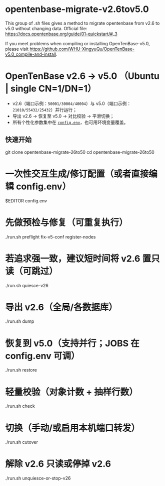 # opentenbase-migrate-v2.6tov5.0
This group of .sh files gives a method to migrate opentenbase from v2.6 to v5.0 without changing data.
Official file: https://docs.opentenbase.org/guide/01-quickstart/#_3

If you meet problems when compiling or installing OpenTenBase-v5.0, please visit https://github.com/WHU-XingyuQu/OpenTenBase-v5.0_compile-and-install.

# OpenTenBase v2.6 → v5.0 （Ubuntu | single CN=1/DN=1）

- v2.6（端口示例：`50001/30004/40004`）与 v5.0（端口示例：`21010/55432/25432`）并行运行；
- 导出 v2.6 → 恢复至 v5.0 → 对比校验 → 平滑切换；
- 所有个性化参数集中在 [`config.env`](./config.env)，也可用环境变量覆盖。

## 快速开始

git clone <your-repo-url> opentenbase-migrate-26to50
cd opentenbase-migrate-26to50

# 一次性交互生成/修订配置（或者直接编辑 config.env）
$EDITOR config.env

# 先做预检与修复（可重复执行）
./run.sh preflight fix-v5-conf register-nodes

# 若追求强一致，建议短时间将 v2.6 置只读（可跳过）
./run.sh quiesce-v26

# 导出 v2.6（全局/各数据库）
./run.sh dump

# 恢复到 v5.0（支持并行；JOBS 在 config.env 可调）
./run.sh restore

# 轻量校验（对象计数 + 抽样行数）
./run.sh check

# 切换（手动/或启用本机端口转发）
./run.sh cutover

# 解除 v2.6 只读或停掉 v2.6
./run.sh unquiesce-or-stop-v26

